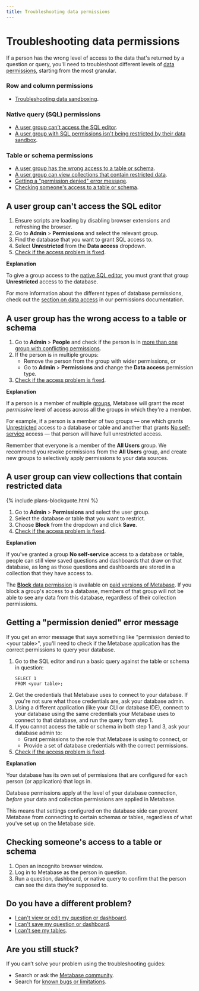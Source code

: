 ```yaml
---
title: Troubleshooting data permissions
---
```


# Troubleshooting data permissions

If a person has the wrong level of access to the data that's returned by a question or query, you'll need to troubleshoot different levels of [data permissions][data-permissions], starting from the most granular.

### Row and column permissions

- [Troubleshooting data sandboxing][troubleshooting-data-sandboxing].

### Native query (SQL) permissions

- [A user group can't access the SQL editor][sql-access].
- [A user group with SQL permissions isn't being restricted by their data sandbox][sql-sandboxing].

### Table or schema permissions

- [A user group has the wrong access to a table or schema](#a-user-group-has-the-wrong-access-to-a-table-or-schema).
- [A user group can view collections that contain restricted data](#a-user-group-can-view-collections-that-contain-restricted-data).
- [Getting a "permission denied" error message](#getting-a-permission-denied-error-message).
- [Checking someone's access to a table or schema](#checking-someones-access-to-a-table-or-schema).

## A user group can't access the SQL editor

1. Ensure scripts are loading by disabling browser extensions and refreshing the browser.
2. Go to **Admin** > **Permissions** and select the relevant group.
3. Find the database that you want to grant SQL access to.
4. Select **Unrestricted** from the **Data access** dropdown.
5. [Check if the access problem is fixed](#checking-someones-access-to-a-table-or-schema).

**Explanation** 

To give a group access to the [native SQL editor][native-query-editing], you must grant that group **Unrestricted** access to the database.

For more information about the different types of database permissions, check out the [section on data access][data-access] in our permissions documentation.

## A user group has the wrong access to a table or schema 

1. Go to **Admin** > **People** and check if the person is in [more than one group with conflicting permissions][group-permissions].
2. If the person is in multiple groups:
    - Remove the person from the group with wider permissions, or
    - Go to **Admin** > **Permissions** and change the **Data access** permission type.
3. [Check if the access problem is fixed](#checking-someones-access-to-a-table-or-schema).

**Explanation** 

If a person is a member of multiple [groups][groups], Metabase will grant the _most permissive_ level of access across all the groups in which they're a member.

For example, if a person is a member of two groups — one which grants [Unrestricted][unrestricted] access to a database or table and another that grants [No self-service][no-self-service] access — that person will have full unrestricted access.

Remember that everyone is a member of the **All Users** group. We recommend you revoke permissions from the **All Users** group, and create new groups to selectively apply permissions to your data sources.

## A user group can view collections that contain restricted data

{% include plans-blockquote.html %}

1. Go to **Admin** > **Permissions** and select the user group.
2. Select the database or table that you want to restrict.
3. Choose **Block** from the dropdown and click **Save**.
4. [Check if the access problem is fixed](#checking-someones-access-to-a-table-or-schema).

**Explanation**

If you've granted a group **No self-service** access to a database or table, people can still view saved questions and dashboards that draw on that database, as long as those questions and dashboards are stored in a collection that they have access to.

The [**Block** data permission][block-data-permission] is available on [paid versions of Metabase][pricing]. If you block a group's access to a database, members of that group will not be able to see any data from this database, regardless of their collection permissions.

## Getting a "permission denied" error message

If you get an error message that says something like "permission denied to \<your table\>", you'll need to check if the Metabase application has the correct permissions to query your database.

1. Go to the SQL editor and run a basic query against the table or schema in question:
    ```
    SELECT 1
    FROM <your table>;
    ```
2. Get the credentials that Metabase uses to connect to your database. If you're not sure what those credentials are, ask your database admin.
3. Using a different application (like your CLI or database IDE), connect to your database using the same credentials your Metabase uses to connect to that database, and run the query from step 1.
4. If you cannot access the table or schema in both step 1 and 3, ask your database admin to:
    - Grant permissions to the role that Metabase is using to connect, or
    - Provide a set of database credentials with the correct permissions.
5. [Check if the access problem is fixed](#checking-someones-access-to-a-table-or-schema).

**Explanation** 

Your database has its own set of permissions that are configured for each person (or application) that logs in. 

Database permissions apply at the level of your database connection, _before_ your data and collection permissions are applied in Metabase. 

This means that settings configured on the database side can prevent Metabase from connecting to certain schemas or tables, regardless of what you've set up on the Metabase side.

## Checking someone's access to a table or schema

1. Open an incognito browser window.
2. Log in to Metabase as the person in question.
3. Run a question, dashboard, or native query to confirm that the person can see the data they're supposed to.

## Do you have a different problem?

- [I can't view or edit my question or dashboard][view-edit].
- [I can't save my question or dashboard][proxies].
- [I can't see my tables][cant-see-tables].

## Are you still stuck?

If you can’t solve your problem using the troubleshooting guides:

- Search or ask the [Metabase community][discourse].
- Search for [known bugs or limitations][known-issues].

[admin-permissions]: ../administration-guide/05-setting-permissions.html
[block-data-permission]: ../administration-guide/data-permissions.html#block-access
[cant-see-tables]: ./cant-see-tables.html
[collection-permissions]: ../administration-guide/06-collections.html
[data-access]: ../administration-guide/data-permissions.html#data-access
[data-permissions]: ../administration-guide/data-permissions.html
[discourse]: https://discourse.metabase.com/
[groups]: ../administration-guide/04-managing-users.html#groups
[group-permissions]: ../administration-guide/05-setting-permissions.html#key-points-regarding-permissions
[known-issues]: ./known-issues.html
[learn-permissions]: /learn/permissions/index.html
[native-query-editing]: ../administration-guide/data-permissions.html#native-query-editing
[no-self-service]: ../administration-guide/data-permissions.html#no-self-service-access
[pricing]: https://www.metabase.com/pricing
[proxies]: ./proxies.html
[sql-access]: ./data-permissions#a-user-group-cant-access-the-sql-editor
[sql-sandboxing]: ./sandboxing.html#is-the-question-written-in-sql
[table-schema-access]: ./data-permissions#people-have-the-wrong-access-to-a-table-or-schema
[troubleshooting-data-sandboxing]: ./sandboxing.html
[troubleshooting-permissions]: ./permissions.html
[unrestricted]: ../administration-guide/data-permissions.html#unrestricted-access
[view-edit]: ./cant-view-or-edit.html
